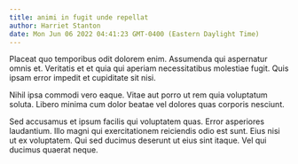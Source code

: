 ```yaml
---
title: animi in fugit unde repellat
author: Harriet Stanton
date: Mon Jun 06 2022 04:41:23 GMT-0400 (Eastern Daylight Time)
---
```

Placeat quo temporibus odit dolorem enim. Assumenda qui aspernatur omnis et. Veritatis et et quia qui aperiam necessitatibus molestiae fugit. Quis ipsam error impedit et cupiditate sit nisi.

 Nihil ipsa commodi vero eaque. Vitae aut porro ut rem quia voluptatum soluta. Libero minima cum dolor beatae vel dolores quas corporis nesciunt.

 Sed accusamus et ipsum facilis qui voluptatem quas. Error asperiores laudantium. Illo magni qui exercitationem reiciendis odio est sunt. Eius nisi ut ex voluptatem. Qui sed ducimus deserunt ut eius sint itaque. Vel qui ducimus quaerat neque.